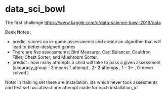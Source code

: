 # data_sci_bowl
The first challenge
https://www.kaggle.com/c/data-science-bowl-2019/data

Deek Notes :
- predict scores on in-game assessments and create an algorithm that will lead to better-designed games
- There are five assessments: Bird Measurer, Cart Balancer, Cauldron Filler, Chest Sorter, and Mushroom Sorter.
- predict :  how many attempts a child will take to pass a given assessment (accuracy_group - 3 means 1 attempt , 2- 2 attemps , 1 - 3+ , 0-never solved )



Note:
 In training set there are installation_ids which never took assesments and test set has atleast one attempt made for each installation_id
